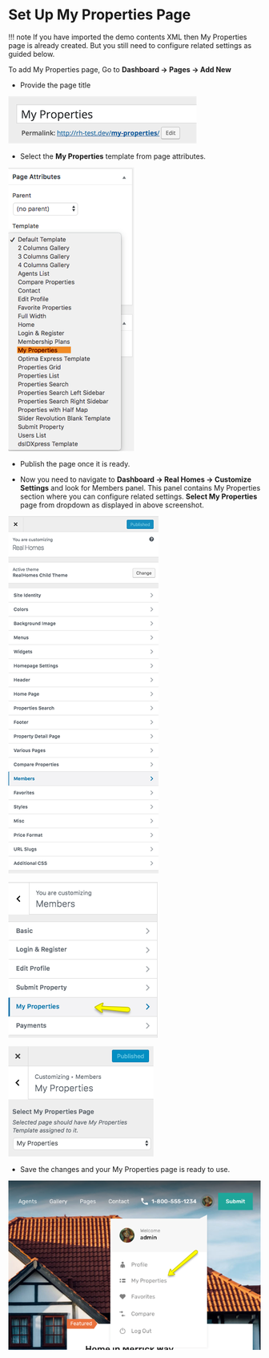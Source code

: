 # Set Up My Properties Page

!!! note
    If you have imported the demo contents XML then My Properties page is already created. But you still need to configure related settings as guided below.

To add My Properties page, Go to **Dashboard → Pages → Add New**

- Provide the page title
 
![Real Homes Documentation](images/member-pages/my-properties-title.png)

- Select the **My Properties** template from page attributes.

![Real Homes Documentation](images/member-pages/my-properties-template.png)

- Publish the page once it is ready.

- Now you need to navigate to **Dashboard → Real Homes → Customize Settings** and look for Members panel. This panel contains My Properties section where you can configure related settings. **Select My Properties** page from dropdown as displayed in above screenshot.

![Real Homes Documentation](images/member-pages/members-customizer.png)

![Real Homes Documentation](images/member-pages/my-properties-panel.png)

![Real Homes Documentation](images/member-pages/my-properties-customizer-settings.png)

- Save the changes and your My Properties page is ready to use. 

![Real Homes Documentation](images/member-pages/my-properties-front-end-mod.png)
